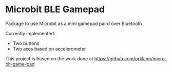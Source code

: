 # Microbit BLE Gamepad

Package to use Microbit as a mini gamepad paird over Bluetooth

Currently implemented:
- Two buttons
- Two axes based on accelerometer

This project is based on the work done at https://github.com/orklann/micro-bit-game-pad
